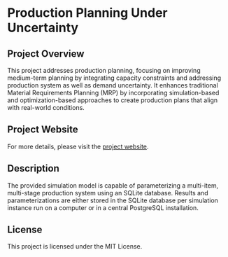 # Production Planning Under Uncertainty

## Project Overview
This project addresses production planning, focusing on improving medium-term planning by integrating capacity constraints and addressing production system as well as demand uncertainty. It enhances traditional Material Requirements Planning (MRP) by incorporating simulation-based and optimization-based approaches to create production plans that align with real-world conditions.

## Project Website
For more details, please visit the [project website](https://coe-sp.fh-ooe.at/projekte/hybrid-algorithms-for-redesigning-mrp/).

## Description
The provided simulation model is capable of parameterizing a multi-item, multi-stage production system using an SQLite database. Results and parameterizations are either stored in the SQLite database per simulation instance run on a computer or in a central PostgreSQL installation.

## License
This project is licensed under the MIT License.
